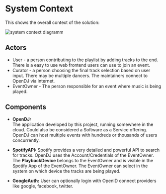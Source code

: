 # System Context

This shows the overall context of the solution:

![system context diagramm](http://www.plantuml.com/plantuml/proxy?cache=no&src=https://raw.github.com/sa-mw-dach/OpenDJ/master/docs/20architecture/systemcontext.puml)

## Actors

* User - a person contributing to the playlist by adding tracks to the end. There is a easy to use web frontend users can use to join an event.
* Curator - a person choosing the final track selection based on user input. There may be multiple dancers. The maintainers connect to OpenDJ via internet.
* EventOwner - The person responsible for an event where music is being played. 

## Components
* **OpenDJ:**  
The application developed by this project, running somewhere in the cloud. Could also be considered a Software as a Service offering. OpenDJ can host multiple events with hundreds or thousands of users concurrently.

* **SpotifyAPI:** 
Spotify provides a very detailed and powerful API to search for tracks.
OpenDJ uses the Account/Credentials of the EventOwner.  
The **PlaybackDevice** belongs to the EventOwner and is visible in the Spotify App of the EventOwner. The EventOwner can select in the system on which device the tracks are being played.

* **GoogleAuth:** 
User can optionally login with OpenID connect providers like google, facebook, twitter.



